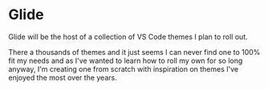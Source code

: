 # Glide
Glide will be the host of a collection of VS Code themes I plan to roll out.

There a thousands of themes and it just seems I can never find one to 100% fit my needs and as I've wanted to learn how to roll my own for so long anyway, I'm creating one from scratch with inspiration on themes I've enjoyed the most over the years.
